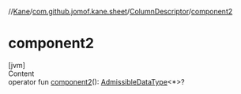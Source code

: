 //[Kane](../../index.md)/[com.github.jomof.kane.sheet](../index.md)/[ColumnDescriptor](index.md)/[component2](component2.md)



# component2  
[jvm]  
Content  
operator fun [component2](component2.md)(): [AdmissibleDataType](../-admissible-data-type/index.md)<*>?  



